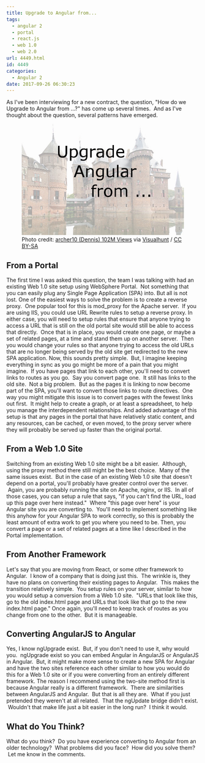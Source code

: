 ```yaml
---
title: Upgrade to Angular from...
tags:
  - angular 2
  - portal
  - react.js
  - web 1.0
  - web 2.0
url: 4449.html
id: 4449
categories:
  - Angular 2
date: 2017-09-26 06:30:23
---
```


As I've been interviewing for a new contract, the question, "How do we Upgrade to Angular from ...?" has come up several times.  And as I've thought about the question, several patterns have emerged. <figure>![](/uploads/2017/09/2017-09-26.jpg "Upgrade Angular from ...")<figcaption>Photo credit: [archer10 (Dennis) 102M Views](//www.flickr.com/photos/archer10/12414442945/) via [Visualhunt](//visualhunt.com/re/426124) / [ CC BY-SA](//creativecommons.org/licenses/by-sa/2.0/)</figcaption></figure>

<!-- more --> 

From a Portal
-------------

The first time I was asked this question, the team I was talking with had an existing Web 1.0 site setup using WebSphere Portal.  Not something that you can easily plug any Single Page Application (SPA) into. But all is not lost. One of the easiest ways to solve the problem is to create a reverse proxy.  One popular tool for this is mod_proxy for the Apache server.  If you are using IIS, you could use URL Rewrite rules to setup a reverse proxy. In either case, you will need to setup rules that ensure that anyone trying to access a URL that is still on the old portal site would still be able to access that directly.  Once that is in place, you would create one page, or maybe a set of related pages, at a time and stand them up on another server.  Then you would change your rules so that anyone trying to access the old URLs that are no longer being served by the old site get redirected to the new SPA application. Now, this sounds pretty simple.  But, I imagine keeping everything in sync as you go might be more of a pain that you might imagine.  If you have pages that link to each other, you'll need to convert links to routes as you go.  Say you convert page one.  It still has links to the old site.  Not a big problem.  But as the pages it is linking to now become part of the SPA, you'll want to convert those links to route directives.  One way you might mitigate this issue is to convert pages with the fewest links out first.  It might help to create a graph, or at least a spreadsheet, to help you manage the interdependent relationships. And added advantage of this setup is that any pages in the portal that have relatively static content, and any resources, can be cached, or even moved, to the proxy server where they will probably be served up faster than the original portal.

From a Web 1.0 Site
-------------------

Switching from an existing Web 1.0 site might be a bit easier.  Although, using the proxy method there still might be the best choice.  Many of the same issues exist.  But in the case of an existing Web 1.0 site that doesn't depend on a portal, you'll probably have greater control over the server.  Again, you are probably running the site on Apache, nginx, or IIS.  In all of those cases, you can setup a rule that says, "if you can't find the URL, load up this page over here instead."  Where "this page over here" is your Angular site you are converting to.  You'll need to implement something like this anyhow for your Angular SPA to work correctly, so this is probably the least amount of extra work to get you where you need to be. Then, you convert a page or a set of related pages at a time like I described in the Portal implementation.

From Another Framework
----------------------

Let's say that you are moving from React, or some other framework to Angular.  I know of a company that is doing just this.  The wrinkle is, they have no plans on converting their existing pages to Angular.  This makes the transition relatively simple.  You setup rules on your server, similar to how you would setup a conversion from a Web 1.0 site.  "URLs that look like this, go to the old index.html page and URLs that look like that go to the new index.html page." Once again, you'll need to keep track of routes as you change from one to the other.  But it is manageable.

Converting AngularJS to Angular
-------------------------------

Yes, I know ngUpgrade exist.  But, if you don't need to use it, why would you.  ngUpgrade exist so you can embed Angular in AngularJS or AngularJS in Angular.  But, it might make more sense to create a new SPA for Angular and have the two sites reference each other similar to how you would do this for a Web 1.0 site or if you were converting from an entirely different framework. The reason I recommend using the two-site method first is because Angular really is a different framework.  There are similarities between AngularJS and Angular.  But that is all they are.  What if you just pretended they weren't at all related.  That the ngUpdate bridge didn't exist.  Wouldn't that make life just a bit easier in the long run?  I think it would.

What do You Think?
------------------

What do you think?  Do you have experience converting to Angular from an older technology?  What problems did you face?  How did you solve them?  Let me know in the comments.
